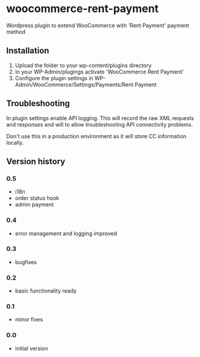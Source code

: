 # woocommerce-rent-payment
Wordpress plugin to extend WooCommerce with 'Rent Payment' payment method 

## Installation
1. Upload the folder to your wp-content/plugins directory
2. In your WP-Admin/plugings activate 'WooCommerce Rent Payment'
3. Configure the plugin settings in WP-Admin/WooCommerce/Settings/Payments/Rent Payment

## Troubleshooting
In plugin settings enable API logging. This will record the raw XML requests and responses and will to allow troubleshooting API connectivity problems. 

Don't use this in a production environment as it will store CC information locally.

## Version history

### 0.5
- i18n
- order status hook
- admin payment

### 0.4 
- error management and logging improved

### 0.3 
- bugfixes

### 0.2 
- basic functionality ready

### 0.1 
- minor fixes

### 0.0 
- initial version
